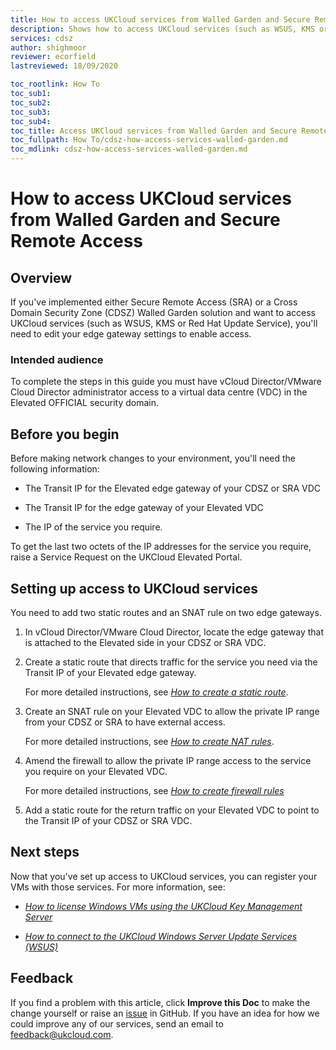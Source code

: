 ```yaml
---
title: How to access UKCloud services from Walled Garden and Secure Remote Access
description: Shows how to access UKCloud services (such as WSUS, KMS or Red Hat Update Service) from Secure Remote Access or a Cross Domain Security Zone Walled Garden solution
services: cdsz
author: shighmoor
reviewer: ecorfield
lastreviewed: 18/09/2020

toc_rootlink: How To
toc_sub1:
toc_sub2:
toc_sub3:
toc_sub4:
toc_title: Access UKCloud services from Walled Garden and Secure Remote Access
toc_fullpath: How To/cdsz-how-access-services-walled-garden.md
toc_mdlink: cdsz-how-access-services-walled-garden.md
---
```


# How to access UKCloud services from Walled Garden and Secure Remote Access

## Overview

If you've implemented either Secure Remote Access (SRA) or a Cross Domain Security Zone (CDSZ) Walled Garden solution and want to access UKCloud services (such as WSUS, KMS or Red Hat Update Service), you'll need to edit your edge gateway settings to enable access.

### Intended audience

To complete the steps in this guide you must have vCloud Director/VMware Cloud Director administrator access to a virtual data centre (VDC) in the Elevated OFFICIAL security domain.

## Before you begin

Before making network changes to your environment, you'll need the following information:

- The Transit IP for the Elevated edge gateway of your CDSZ or SRA VDC

- The Transit IP for the edge gateway of your Elevated VDC

- The IP of the service you require.

To get the last two octets of the IP addresses for the service you require, raise a Service Request on the UKCloud Elevated Portal.

## Setting up access to UKCloud services

You need to add two static routes and an SNAT rule on two edge gateways.

1. In vCloud Director/VMware Cloud Director, locate the edge gateway that is attached to the Elevated side in your CDSZ or SRA VDC.

2. Create a static route that directs traffic for the service you need via the Transit IP of your Elevated edge gateway.

    For more detailed instructions, see [*How to create a static route*](../vmware/vmw-how-create-static-route.md).

3. Create an SNAT rule on your Elevated VDC to allow the private IP range from your CDSZ or SRA to have external access.

    For more detailed instructions, see [*How to create NAT rules*](../vmware/vmw-how-create-nat-rules.md).

4. Amend the firewall to allow the private IP range access to the service you require on your Elevated VDC.

    For more detailed instructions, see [*How to create firewall rules*](../vmware/vmw-how-create-firewall-rules.md)

5. Add a static route for the return traffic on your Elevated VDC to point to the Transit IP of your CDSZ or SRA VDC.

## Next steps

Now that you've set up access to UKCloud services, you can register your VMs with those services. For more information, see:

- [*How to license Windows VMs using the UKCloud Key Management Server*](../shared/shared-how-setup-kms.md)

- [*How to connect to the UKCloud Windows Server Update Services (WSUS)*](../shared/shared-how-connect-windows-update.md)

## Feedback

If you find a problem with this article, click **Improve this Doc** to make the change yourself or raise an [issue](https://github.com/UKCloud/documentation/issues) in GitHub. If you have an idea for how we could improve any of our services, send an email to <feedback@ukcloud.com>.
